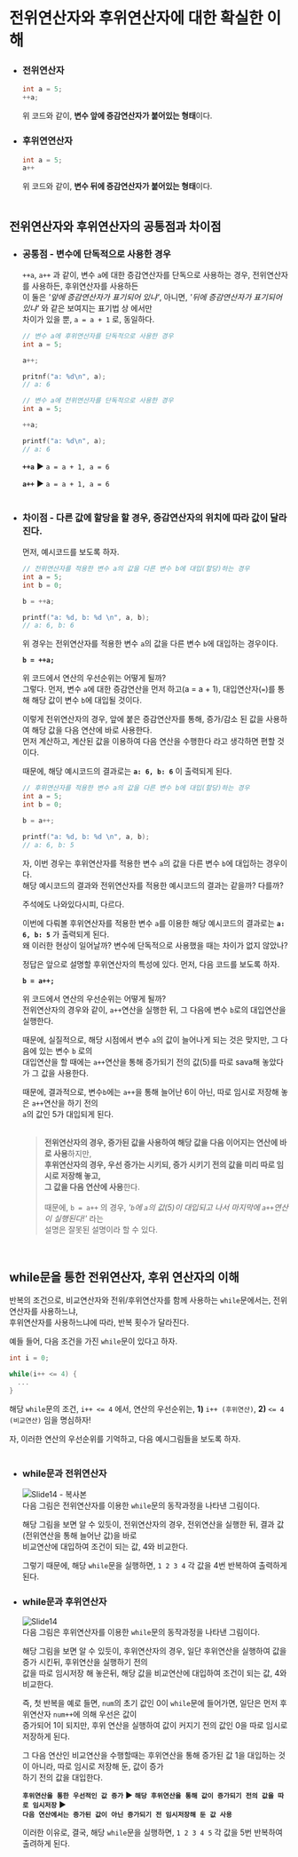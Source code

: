# 전위연산자와 후위연산자에 대한 확실한 이해

- ### 전위연산자
  ```c
  int a = 5;
  ++a;
  ```
  위 코드와 같이, **변수 앞에 증감연산자가 붙어있는 형태**이다.

- ### 후위연연산자
  ```c
  int a = 5;
  a++
  ```
  위 코드와 같이, **변수 뒤에 증감연산자가 붙어있는 형태**이다.<br>
  <br>

## 전위연산자와 후위연산자의 공통점과 차이점
- ### 공통점 - 변수에 단독적으로 사용한 경우
  `++a`, `a++` 과 같이, 변수 `a`에 대한 증감연산자를 단독으로 사용하는 경우, 전위연산자를 사용하든, 후위연산자를 사용하든<br>
  이 둘은 *'앞에 증감연산자가 표기되어 있냐'*, 아니면, *'뒤에 증감연산자가 표기되어 있냐'* 와 같은 보여지는 표기법 상 에서만<br>
  차이가 있을 뿐, `a = a + 1` 로, 동일하다.<br>

  ```c
  // 변수 a에 후위연산자를 단독적으로 사용한 경우
  int a = 5;

  a++;

  pritnf("a: %d\n", a);
  // a: 6
  ```

  ```c
  // 변수 a에 전위연산자를 단독적으로 사용한 경우
  int a = 5;

  ++a;

  printf("a: %d\n", a);
  // a: 6
  ```
  
  **`++a`** ▶ `a = a + 1, a = 6`<br>

  **`a++`** ▶ `a = a + 1, a = 6`<br>
  <br>

- ### 차이점 - 다른 값에 할당을 할 경우, 증감연산자의 위치에 따라 값이 달라진다.
  먼저, 예시코드를 보도록 하자.

  ```c
  // 전위연산자를 적용한 변수 a의 값을 다른 변수 b에 대입(할당)하는 경우
  int a = 5;
  int b = 0;

  b = ++a;

  printf("a: %d, b: %d \n", a, b);
  // a: 6, b: 6
  ```
  위 경우는 전위연산자를 적용한 변수 `a`의 값을 다른 변수 `b`에 대입하는 경우이다.<br>

  **`b = ++a;`**<br>
  
  위 코드에서 연산의 우선순위는 어떻게 될까?<br>
  그렇다. 먼저, 변수 `a`에 대한 증감연산을 먼저 하고(a = a + 1), 대입연산자(`=`)를 통해 해당 값이 변수 `b`에 대입될 것이다.<br>

  이렇게 전위연산자의 경우, 앞에 붙은 증감연산자를 통해, 증가/감소 된 값을 사용하여 해당 값을 다음 연산에 바로 사용한다.<br>
  먼저 계산하고, 계산된 값을 이용하여 다음 연산을 수행한다 라고 생각하면 편할 것이다.<br>

  때문에, 해당 예시코드의 결과로는 **`a: 6, b: 6`** 이 출력되게 된다.<br>

  ```c
  // 후위연산자를 적용한 변수 a의 값을 다른 변수 b에 대입(할당)하는 경우
  int a = 5;
  int b = 0;

  b = a++;

  printf("a: %d, b: %d \n", a, b);
  // a: 6, b: 5
  ```
  자, 이번 경우는 후위연산자를 적용한 변수 `a`의 값을 다른 변수 `b`에 대입하는 경우이다.<br>
  해당 예시코드의 결과와 전위연산자를 적용한 예시코드의 결과는 같을까? 다를까?<br>

  주석에도 나와있다시피, 다르다.<br>

  이번에 다뤄볼 후위연산자를 적용한 변수 `a`를 이용한 해당 예시코드의 결과로는 **`a: 6, b: 5`** 가 출력되게 된다.<br>
  왜 이러한 현상이 일어날까? 변수에 단독적으로 사용했을 때는 차이가 없지 않았나?<br>

  정답은 앞으로 설명할 후위연산자의 특성에 있다. 먼저, 다음 코드를 보도록 하자.<br>

  **`b = a++;`**<br>

  위 코드에서 연산의 우선순위는 어떻게 될까?<br>
  전위연산자의 경우와 같이, `a++`연산을 실행한 뒤, 그 다음에 변수 `b`로의 대입연산을 실행한다.<br>
  
  때문에, 실질적으로, 해당 시점에서 변수 `a`의 값이 늘어나게 되는 것은 맞지만, 그 다음에 있는 변수 `b` 로의<br>
  대입연산을 할 때에는 `a++`연산을 통해 증가되기 전의 값(5)를 따로 sava해 놓았다가 그 값을 사용한다.<br>
  
  때문에, 결과적으로, 변수`b`에는 `a++`을 통해 늘어난 6이 아닌, 따로 임시로 저장해 놓은 `a++`연산을 하기 전의<br>
  `a`의 값인 5가 대입되게 된다.<br><br>

  > **전위연산자의 경우, 증가된 값을 사용하여 해당 값을 다음 이어지는 연산에 바로 사용**하지만,<br>
  > **후위연산자의 경우, 우선 증가는 시키되, 증가 시키기 전의 값을 미리 따로 임시로 저장해 놓고,<br>
  > 그 값을 다음 연산에 사용**한다.<br><br>
  > 때문에, `b = a++` 의 경우, *'`b`에 `a`의 값(5)이 대입되고 나서 마지막에 `a++`연산이 실행된다!'* 라는<br>
  > 설명은 잘못된 설명이라 할 수 있다.<br>
  <br>

## while문을 통한 전위연산자, 후위 연산자의 이해
반복의 조건으로, 비교연산자와 전위/후위연산자를 함께 사용하는 `while`문에서는, 전위연산자를 사용하느냐,<br>
후위연산자를 사용하느냐에 따라, 반복 횟수가 달라진다.<br>

예들 들어, 다음 조건을 가진 `while`문이 있다고 하자.<br>

```c
int i = 0;

while(i++ <= 4) {
  ...
}
```
해당 `while`문의 조건, `i++ <= 4` 에서, 연산의 우선순위는, **1)** `i++ (후위연산)`, **2)** `<= 4 (비교연산)` 임을 명심하자!<br>

자, 이러한 연산의 우선순위를 기억하고, 다음 예시그림들을 보도록 하자.<br><br>
- ### while문과 전위연산자
  ![Slide14 - 복사본](https://github.com/Yoonsik-2002/data-structure-study/assets/83572199/3e05f803-7369-4e36-ab3c-66b43e09f31a)<br>
  다음 그림은 전위연산자를 이용한 `while`문의 동작과정을 나타낸 그림이다.<br>

  해당 그림을 보면 알 수 있듯이, 전위연산자의 경우, 전위연산을 실행한 뒤, 결과 값(전위연산을 통해 늘어난 값)을 바로<br>
  비교연산에 대입하여 조건이 되는 값, 4와 비교한다.<br>

  그렇기 때문에, 해당 `while`문을 실행하면, `1 2 3 4` 각 값을 4번 반복하여 출력하게 된다.<br>

  

- ### while문과 후위연산자
  ![Slide14](https://github.com/Yoonsik-2002/data-structure-study/assets/83572199/5d6b568b-feb7-4440-9b50-5b3afcfa8b48)<br>
  다음 그림은 후위연산자를 이용한 `while`문의 동작과정을 나타낸 그림이다.<br>

  해당 그림을 보면 알 수 있듯이, 후위연산자의 경우, 일단 후위연산을 실행하여 값을 증가 시킨뒤, 후위연산을 실행하기 전의<br>
  값을 따로 임시저장 해 놓은뒤, 해당 값을 비교연산에 대입하여 조건이 되는 값, 4와 비교한다.<br>

  즉, 첫 반복을 예로 들면, `num`의 초기 값인 0이 `while`문에 들어가면, 일단은 먼저 후위연산자 `num++`에 의해 우선은 값이<br>
  증가되어 1이 되지만, 후위 연산을 실행하여 값이 커지기 전의 값인 0을 따로 임시로 저장하게 된다.<br>

  그 다음 연산인 비교연산을 수행할때는 후위연산을 통해 증가된 값 1을 대입하는 것이 아니라, 따로 임시로 저장해 둔, 값이 증가<br>
  하기 전의 값을 대입한다.<br>

  **`후위연산을 통한 우선적인 값 증가`** ▶ **`해당 후위연산을 통해 값이 증가되기 전의 값을 따로 임시저장`** ▶<br>
   **`다음 연산에서는 증가된 값이 아닌 증가되기 전 임시저장해 둔 값 사용`**<br>

  이러한 이유로, 결국, 해당 `while`문을 실행하면, `1 2 3 4 5` 각 값을 5번 반복하여 출려하게 된다.<br>



  
  
